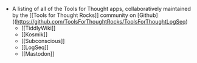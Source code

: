 - A listing of all of the Tools for Thought apps, collaboratively maintained by the [[Tools for Thought Rocks]] community on [Github]((https://github.com/ToolsForThoughtRocks/ToolsForThoughtLogSeq)
	- [[TiddlyWiki]]
	- [[Kosmik]]
	- [[Subconscious]]
	- [[LogSeq]]
	- [[Mastodon]]